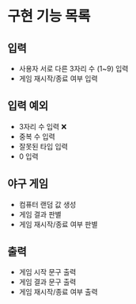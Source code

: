 # 구현 기능 목록
## 입력

- 사용자 서로 다른 3자리 수 (1~9) 입력
- 게임 재시작/종료 여부 입력


## 입력 예외
- 3자리 수 입력 ❌
- 중복 수 입력
- 잘못된 타입 입력
- 0 입력

## 야구 게임
- 컴퓨터 랜덤 값 생성
- 게임 결과 판별
- 게임 재시작/종료 여부 판별


## 출력
- 게임 시작 문구 출력
- 게임 결과 문구 출력
- 게임 재시작/종료 여부 출력